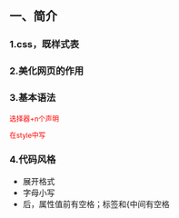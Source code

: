 ## 一、简介

### 1.css，既样式表

### 2.美化网页的作用

### 3.基本语法

选择器+n个声明

在style中写

<style>
    p {
        color:red;
        font-size:12px;
    }
</style>
### 4.代码风格

<ul>
    <li>展开格式</li>
    <li>字母小写</li>
    <li>后，属性值前有空格；标签和{中间有空格</li>
</ul>

